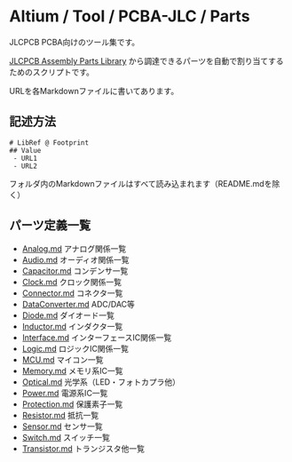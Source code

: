 # Altium / Tool / PCBA-JLC / Parts

JLCPCB PCBA向けのツール集です。

[JLCPCB Assembly Parts Library](https://jlcpcb.com/parts) 
から調達できるパーツを自動で割り当てするためのスクリプトです。

URLを各Markdownファイルに書いてあります。


## 記述方法

    # LibRef @ Footprint
    ## Value
     - URL1
     - URL2


フォルダ内のMarkdownファイルはすべて読み込まれます（README.mdを除く）







## パーツ定義一覧



 - [Analog.md](Analog.md) アナログ関係一覧
 - [Audio.md](Audio.md) オーディオ関係一覧
 - [Capacitor.md](Capacitor.md) コンデンサ一覧
 - [Clock.md](Clock.md) クロック関係一覧
 - [Connector.md](Connector.md) コネクタ一覧
 - [DataConverter.md](DataConverter.md) ADC/DAC等
 - [Diode.md](Diode.md) ダイオード一覧
 - [Inductor.md](Inductor.md) インダクタ一覧
 - [Interface.md](Interface.md) インターフェースIC関係一覧
 - [Logic.md](Logic.md) ロジックIC関係一覧
 - [MCU.md](MCU.md) マイコン一覧
 - [Memory.md](Memory.md) メモリ系IC一覧
 - [Optical.md](Optical.md) 光学系（LED・フォトカプラ他）
 - [Power.md](Power.md) 電源系IC一覧
 - [Protection.md](Protection.md) 保護素子一覧
 - [Resistor.md](Resistor.md) 抵抗一覧
 - [Sensor.md](Sensor.md) センサ一覧
 - [Switch.md](Switch.md) スイッチ一覧
 - [Transistor.md](Transistor.md) トランジスタ他一覧











